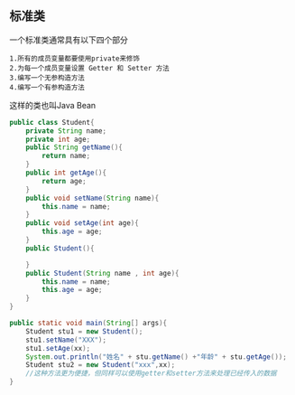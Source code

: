 
## 标准类
一个标准类通常具有以下四个部分

    1.所有的成员变量都要使用private来修饰
    2.为每一个成员变量设置 Getter 和 Setter 方法
    3.编写一个无参构造方法
    4.编写一个有参构造方法

这样的类也叫Java Bean
```java //标准类
public class Student{
    private String name;
    private int age;
    public String getName(){
        return name;
    }
    public int getAge(){
        return age;
    }
    public void setName(String name){
        this.name = name;
    }
    public void setAge(int age){
        this.age = age;
    }
    public Student(){

    }
    public Student(String name , int age){
        this.name = name;
        this.age = age;
    }
}
```
```java //如何使用上述类
public static void main(String[] args){
    Student stu1 = new Student();
    stu1.setName("XXX");
    stu1.setAge(xx);
    System.out.println("姓名" + stu.getName() +"年龄" + stu.getAge());
    Student stu2 = new Student("xxx",xx);
    //这种方法更为便捷，但同样可以使用getter和setter方法来处理已经传入的数据
}
```